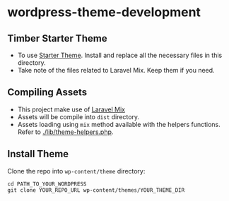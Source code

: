 # wordpress-theme-development

## Timber Starter Theme

* To use [Starter Theme](https://github.com/timber/starter-theme). Install and replace all the necessary files in this directory.
* Take note of the files related to Laravel Mix. Keep them if you need.

## Compiling Assets

* This project make use of [Laravel Mix](https://laravel.com/docs/master/mix)
* Assets will be compile into `dist` directory.
* Assets loading using `mix` method available with the helpers functions. Refer to [./lib/theme-helpers.php](./lib/theme-helpers.php).

## Install Theme

Clone the repo into `wp-content/theme` directory:
```
cd PATH_TO_YOUR_WORDPRESS
git clone YOUR_REPO_URL wp-content/themes/YOUR_THEME_DIR
```
